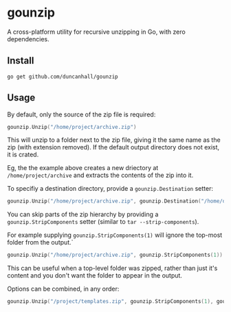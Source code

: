 # gounzip

A cross-platform utility for recursive unzipping in Go, with zero dependencies.

## Install

```
go get github.com/duncanhall/gounzip
```

## Usage
By default, only the source of the zip file is required:

```go
gounzip.Unzip("/home/project/archive.zip")
```
This will unzip to a folder next to the zip file, giving it the same name as the zip (with extension removed). If the default output directory does not exist, it is crated. 

Eg, the the example above creates a new driectory at `/home/project/archive` and extracts the contents of the zip into it.

To specifiy a destination directory, provide a `gounzip.Destination` setter:

```go
gounzip.Unzip("/home/project/archive.zip", gounzip.Destination("/home/output/project"))
```

You can skip parts of the zip hierarchy by providing a `gounzip.StripComponents` setter (similar to `tar --strip-components`). 

For example supplying `gounzip.StripComponents(1)` will ignore the top-most folder from the output.` 

```go
gounzip.Unzip("/home/project/archive.zip", gounzip.StripComponents(1))

```
This can be useful when a top-level folder was zipped, rather than just it's content and you don't want the folder to appear in the output.

Options can be combined, in any order:

```go
gounzip.Unzip("/project/templates.zip", gounzip.StripComponents(1), gounzip.Destination("/project-templates"))
```
